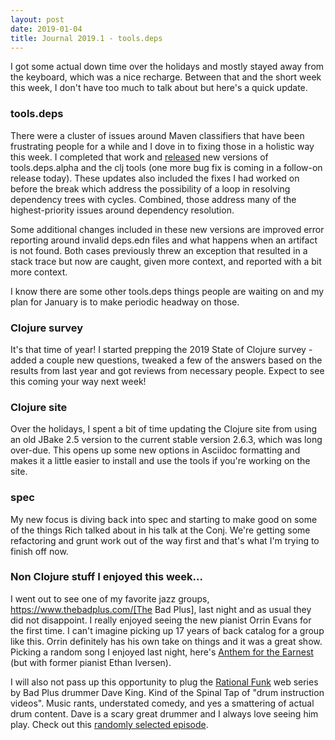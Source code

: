 ```yaml
---
layout: post
date: 2019-01-04
title: Journal 2019.1 - tools.deps
---
```


I got some actual down time over the holidays and mostly stayed away from the keyboard, which was a nice recharge. Between that and the short week this week, I don't have too much to talk about but here's a quick update.

### tools.deps

There were a cluster of issues around Maven classifiers that have been frustrating people for a while and I dove in to fixing those in a holistic way this week. I completed that work and [released](https://groups.google.com/d/msg/clojure/08lPSUlrrDQ/da4X8VeCCwAJ) new versions of tools.deps.alpha and the clj tools (one more bug fix is coming in a follow-on release today). These updates also included the fixes I had worked on before the break which address the possibility of a loop in resolving dependency trees with cycles. Combined, those address many of the highest-priority issues around dependency resolution.

Some additional changes included in these new versions are improved error reporting around invalid deps.edn files and what happens when an artifact is not found. Both cases previously threw an exception that resulted in a stack trace but now are caught, given more context, and reported with a bit more context.

I know there are some other tools.deps things people are waiting on and my plan for January is to make periodic headway on those.

### Clojure survey

It's that time of year! I started prepping the 2019 State of Clojure survey - added a couple new questions, tweaked a few of the answers based on the results from last year and got reviews from necessary people. Expect to see this coming your way next week!

### Clojure site	

Over the holidays, I spent a bit of time updating the Clojure site from using an old JBake 2.5 version to the current stable version 2.6.3, which was long over-due. This opens up some new options in Asciidoc formatting and makes it a little easier to install and use the tools if you're working on the site.

### spec

My new focus is diving back into spec and starting to make good on some of the things Rich talked about in his talk at the Conj. We're getting some refactoring and grunt work out of the way first and that's what I'm trying to finish off now.

### Non Clojure stuff I enjoyed this week...

I went out to see one of my favorite jazz groups, https://www.thebadplus.com/[The Bad Plus], last night and as usual they did not disappoint. I really enjoyed seeing the new pianist Orrin Evans for the first time. I can't imagine picking up 17 years of back catalog for a group like this. Orrin definitely has his own take on things and it was a great show. Picking a random song I enjoyed last night, here's [Anthem for the Earnest](https://www.youtube.com/watch?v=ApNzukkcY14) (but with former pianist Ethan Iversen).

I will also not pass up this opportunity to plug the [Rational Funk](https://www.youtube.com/channel/UC2bbMmLXhQtITdRiqRvy-yQ) web series by Bad Plus drummer Dave King. Kind of the Spinal Tap of "drum instruction videos". Music rants, understated comedy, and yes a smattering of actual drum content. Dave is a scary great drummer and I always love seeing him play. Check out this [randomly selected episode](https://www.youtube.com/watch?v=U5rOYWD3a7o).
